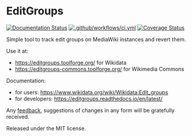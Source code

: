 EditGroups
==========

[![Documentation Status](https://readthedocs.org/projects/editgroups/badge/?version=latest)](https://editgroups.readthedocs.io/en/latest/?badge=latest) [![.github/workflows/ci.yml](https://github.com/Wikidata/editgroups/actions/workflows/ci.yml/badge.svg)](https://github.com/Wikidata/editgroups/actions/workflows/ci.yml) [![Coverage Status](https://coveralls.io/repos/github/Wikidata/editgroups/badge.svg?branch=master)](https://coveralls.io/github/Wikidata/editgroups?branch=master)

Simple tool to track edit groups on MediaWiki instances and revert them.

Use it at:
- https://editgroups.toolforge.org/ for Wikidata
- https://editgroups-commons.toolforge.org/ for Wikimedia Commons

Documentation:
* for users: https://www.wikidata.org/wiki/Wikidata:Edit_groups
* for developers: https://editgroups.readthedocs.io/en/latest/

Any [feedback](https://github.com/Wikidata/editgroups/issues), suggestions of changes in any form will be gratefully received.

Released under the MIT license.
